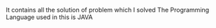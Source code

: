 It contains all the solution of problem which I solved 
The Programming Language used in this is JAVA
